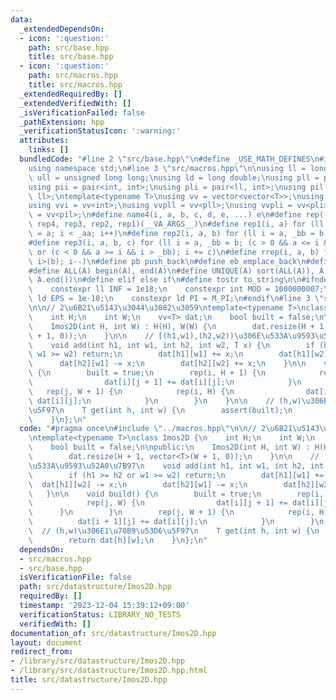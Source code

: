 ```yaml
---
data:
  _extendedDependsOn:
  - icon: ':question:'
    path: src/base.hpp
    title: src/base.hpp
  - icon: ':question:'
    path: src/macros.hpp
    title: src/macros.hpp
  _extendedRequiredBy: []
  _extendedVerifiedWith: []
  _isVerificationFailed: false
  _pathExtension: hpp
  _verificationStatusIcon: ':warning:'
  attributes:
    links: []
  bundledCode: "#line 2 \"src/base.hpp\"\n#define _USE_MATH_DEFINES\n#include <bits/stdc++.h>\n\
    using namespace std;\n#line 3 \"src/macros.hpp\"\n\nusing ll = long long;\nusing\
    \ ull = unsigned long long;\nusing ld = long double;\nusing pll = pair<ll, ll>;\n\
    using pii = pair<int, int>;\nusing pli = pair<ll, int>;\nusing pil = pair<int,\
    \ ll>;\ntemplate<typename T>\nusing vv = vector<vector<T>>;\nusing vvl = vv<ll>;\n\
    using vvi = vv<int>;\nusing vvpll = vv<pll>;\nusing vvpli = vv<pli>;\nusing vvpil\
    \ = vv<pil>;\n#define name4(i, a, b, c, d, e, ...) e\n#define rep(...) name4(__VA_ARGS__,\
    \ rep4, rep3, rep2, rep1)(__VA_ARGS__)\n#define rep1(i, a) for (ll i = 0, _aa\
    \ = a; i < _aa; i++)\n#define rep2(i, a, b) for (ll i = a, _bb = b; i < _bb; i++)\n\
    #define rep3(i, a, b, c) for (ll i = a, _bb = b; (c > 0 && a <= i && i < _bb)\
    \ or (c < 0 && a >= i && i > _bb); i += c)\n#define rrep(i, a, b) for (ll i=(a);\
    \ i>(b); i--)\n#define pb push_back\n#define eb emplace_back\n#define mkp make_pair\n\
    #define ALL(A) begin(A), end(A)\n#define UNIQUE(A) sort(ALL(A)), A.erase(unique(ALL(A)),\
    \ A.end())\n#define elif else if\n#define tostr to_string\n\n#ifndef CONSTANTS\n\
    \    constexpr ll INF = 1e18;\n    constexpr int MOD = 1000000007;\n    constexpr\
    \ ld EPS = 1e-10;\n    constexpr ld PI = M_PI;\n#endif\n#line 3 \"src/datastructure/Imos2D.hpp\"\
    \n\n// 2\u6B21\u5143\u3044\u3082\u3059\ntemplate<typename T>\nclass Imos2D {\n\
    \    int H;\n    int W;\n    vv<T> dat;\n    bool built = false;\n\npublic:\n\
    \    Imos2D(int H, int W) : H(H), W(W) {\n        dat.resize(H + 1, vector<T>(W\
    \ + 1, 0));\n    }\n\n    // [(h1,w1),(h2,w2))\u306E\u533A\u9593\u52A0\u7B97\n\
    \    void add(int h1, int w1, int h2, int w2, T x) {\n        if (h1 >= h2 or\
    \ w1 >= w2) return;\n        dat[h1][w1] += x;\n        dat[h1][w2] -= x;\n  \
    \      dat[h2][w1] -= x;\n        dat[h2][w2] += x;\n    }\n\n    void build()\
    \ {\n        built = true;\n        rep(i, H + 1) {\n            rep(j, W) {\n\
    \                dat[i][j + 1] += dat[i][j];\n            }\n        }\n     \
    \   rep(j, W + 1) {\n            rep(i, H) {\n                dat[i + 1][j] +=\
    \ dat[i][j];\n            }\n        }\n    }\n\n    // (h,w)\u306E1\u70B9\u53D6\
    \u5F97\n    T get(int h, int w) {\n        assert(built);\n        return dat[h][w];\n\
    \    }\n};\n"
  code: "#pragma once\n#include \"../macros.hpp\"\n\n// 2\u6B21\u5143\u3044\u3082\u3059\
    \ntemplate<typename T>\nclass Imos2D {\n    int H;\n    int W;\n    vv<T> dat;\n\
    \    bool built = false;\n\npublic:\n    Imos2D(int H, int W) : H(H), W(W) {\n\
    \        dat.resize(H + 1, vector<T>(W + 1, 0));\n    }\n\n    // [(h1,w1),(h2,w2))\u306E\
    \u533A\u9593\u52A0\u7B97\n    void add(int h1, int w1, int h2, int w2, T x) {\n\
    \        if (h1 >= h2 or w1 >= w2) return;\n        dat[h1][w1] += x;\n      \
    \  dat[h1][w2] -= x;\n        dat[h2][w1] -= x;\n        dat[h2][w2] += x;\n \
    \   }\n\n    void build() {\n        built = true;\n        rep(i, H + 1) {\n\
    \            rep(j, W) {\n                dat[i][j + 1] += dat[i][j];\n      \
    \      }\n        }\n        rep(j, W + 1) {\n            rep(i, H) {\n      \
    \          dat[i + 1][j] += dat[i][j];\n            }\n        }\n    }\n\n  \
    \  // (h,w)\u306E1\u70B9\u53D6\u5F97\n    T get(int h, int w) {\n        assert(built);\n\
    \        return dat[h][w];\n    }\n};\n"
  dependsOn:
  - src/macros.hpp
  - src/base.hpp
  isVerificationFile: false
  path: src/datastructure/Imos2D.hpp
  requiredBy: []
  timestamp: '2023-12-04 15:39:12+09:00'
  verificationStatus: LIBRARY_NO_TESTS
  verifiedWith: []
documentation_of: src/datastructure/Imos2D.hpp
layout: document
redirect_from:
- /library/src/datastructure/Imos2D.hpp
- /library/src/datastructure/Imos2D.hpp.html
title: src/datastructure/Imos2D.hpp
---
```

